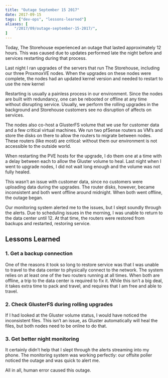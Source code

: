 ```yaml
---
title: "Outage September 15 2017"
date: 2017-09-15
tags: ["dev-ops", "lessons-learned"]
aliases: [
    "/2017/09/outage-september-15-2017/",
]
---
```


Today, The Storehouse experienced an outage that lasted approximately 12 hours.
This was caused due to updates performed late the night before and services
restarting during that process.

Last night I ran upgrades of the servers that run The Storehouse, including our
three ProxmoxVE nodes.  When the upgrades on these nodes were complete, the
nodes had an updated kernel version and needed to restart to use the new kernel

Restarting is usually a painless process in our environment.  Since the nodes
are built with redundancy, one can be rebooted or offline at any time without
disrupting service.  Usually, we perform the rolling upgrades in the background
and Storehouse customers see no disruption of affects on services.

The nodes also co-host a GlusterFS volume that we use for customer data and a
few critical virtual machines.  We run two pfSense routers as VM’s and store the
disks on there to allow the routers to migrate between nodes.  These routers
(like most) are critical: without them our environment is not accessible to the
outside world.

When restarting the PVE hosts for the upgrade, I do them one at a time with a
delay between each to allow the Gluster volume to heal.  Last night when I went
to upgrade nodes, I did not wait long enough and the volume was not fully
healed.

This wasn’t an issue with customer data, since no customers were uploading data
during the upgrades.  The router disks, however, became inconsistent and both
went offline around midnight.  When both went offline, the outage began.

Our monitoring system alerted me to the issues, but I slept soundly through the
alerts.  Due to scheduling issues in the morning, I was unable to return to the
data center until 12.  At that time, the routers were restored from backups and
restarted, restoring service.

## Lessons Learned

### 1. Get a backup connection

One of the reasons it took so long to restore service was that I was unable to
travel to the data center to physically connect to the network.  The system
relies on at least one of the two routers running at all times.  When both are
offline, a trip to the data center is required to fix it.  While this isn’t a
big deal, it takes extra time to pack and travel, and requires that I am free
and able to travel.

### 2. Check GlusterFS during rolling upgrades

If I had looked at the Gluster volume status, I would have noticed the
inconsistent files.  This isn’t an issue, as Gluster automatically will heal the
files, but both nodes need to be online to do that.

### 3. Get better night monitoring

It certainly didn’t help that I slept through the alerts streaming into my
phone.  The monitoring system was working perfectly: our offsite poller noticed
the outage and was quick to alert me.

All in all, human error caused this outage.
